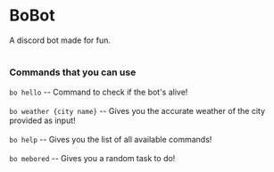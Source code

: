 # BoBot
A discord bot made for fun.<br>

#

### Commands that you can use
`bo hello` -- Command to check if the bot's alive!<br><br>
`bo weather {city name}` -- Gives you the accurate weather of the city provided as input!<br><br>
`bo help` -- Gives you the list of all available commands!<br><br>
`bo mebored`   -- Gives you a random task to do!
